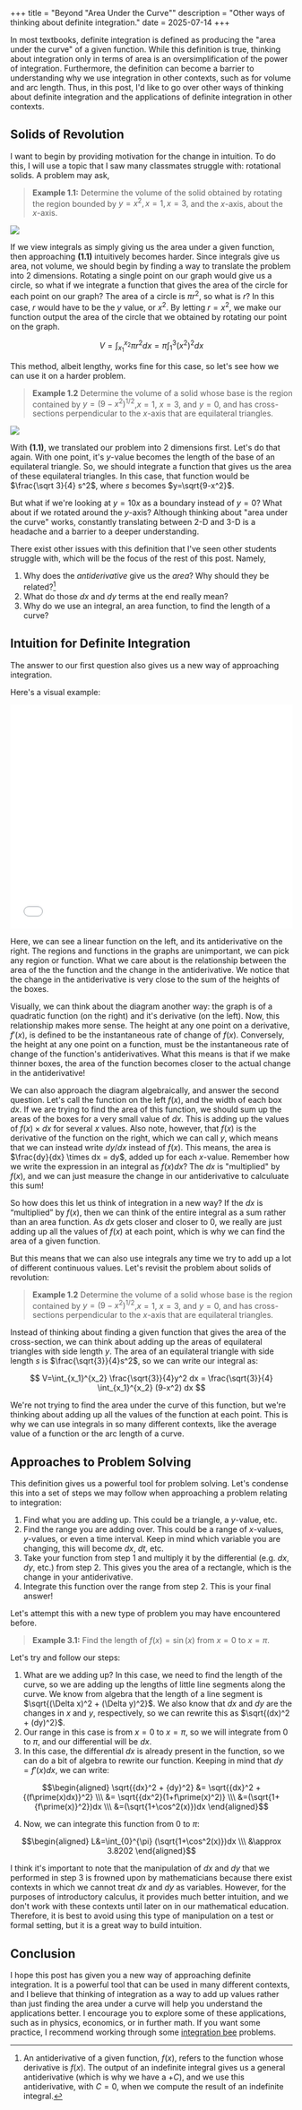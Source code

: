 +++
title = "Beyond \"Area Under the Curve\""
description = "Other ways of thinking about definite integration."
date = 2025-07-14
+++

In most textbooks, definite integration is defined as producing the "area under the curve" of a given function. While this definition is true, thinking about integration only in terms of area is an oversimplification of the power of integration. Furthermore, the definition can become a barrier to understanding why we use integration in other contexts, such as for volume and arc length. Thus, in this post, I'd like to go over other ways of thinking about definite integration and the applications of definite integration in other contexts.

## Solids of Revolution

I want to begin by providing motivation for the change in intuition. To do this, I will use a topic that I saw many classmates struggle with: rotational solids. A problem may ask,

> **Example 1.1:** Determine the volume of the solid obtained by rotating the region bounded by $y=x^2, x=1,x=3,$ and the $x$-axis, about the $x$-axis.

<img class="invert" src="/integration/graph1.svg">

If we view integrals as simply giving us the area under a given function, then approaching **(1.1)** intuitively becomes harder. Since integrals give us area, not volume, we should begin by finding a way to translate the problem into 2 dimensions. Rotating a single point on our graph would give us a circle, so what if we integrate a function that gives the area of the circle for each point on our graph? The area of a circle is $\pi r^2$, so what is $r$? In this case, $r$ would have to be the $y$ value, or $x^2$. By letting $r=x^2$, we make our function output the area of the circle that we obtained by rotating our point on the graph.

$$ V=\int_{x_1}^{x_2} \pi r^2 dx =\pi \int_{1}^{3} (x^2)^2 dx $$

This method, albeit lengthy, works fine for this case, so let's see how we can use it on a harder problem.

> **Example 1.2** Determine the volume of a solid whose base is the region contained by $y=(9-x^2)^{1/2}$,$x=1$, $x=3$, and $y=0$, and has cross-sections perpendicular to the $x$-axis that are equilateral triangles.

<img class="invert" src="/integration/graph1.2.svg">

With **(1.1)**, we translated our problem into 2 dimensions first. Let's do that again. With one point, it's $y$-value becomes the length of the base of an equilateral triangle. So, we should integrate a function that gives us the area of these equilateral triangles. In this case, that function would be $\frac{\sqrt 3}{4} s^2$, where $s$ becomes $y=\sqrt{9-x^2}$.

But what if we're looking at $y=10x$ as a boundary instead of $y=0$? What about if we rotated around the $y$-axis? Although thinking about "area under the curve" works, constantly translating between 2-D and 3-D is a headache and a barrier to a deeper understanding.

There exist other issues with this definition that I've seen other students struggle with, which will be the focus of the rest of this post. Namely, 
1. Why does the *antiderivative* give us the *area*? Why should they be related?[^1]
2. What do those $dx$ and $dy$ terms at the end really mean?
3. Why do we use an integral, an area function, to find the length of a curve?

## Intuition for Definite Integration

The answer to our first question also gives us a new way of approaching integration.

Here's a visual example:

<iframe class="invert" src="/integration/graph2.html" width="100%" height="400px" style="border:0;"></iframe>

Here, we can see a linear function on the left, and its antiderivative on the right. The regions and functions in the graphs are unimportant, we can pick any region or function. What we care about is the relationship between the area of the the function and the change in the antiderivative. We notice that the change in the antiderivative is very close to the sum of the heights of the boxes.

 Visually, we can think about the diagram another way: the graph is of a quadratic function (on the right) and it's derivative (on the left). Now, this relationship makes more sense. The height at any one point on a derivative, $f'(x)$, is defined to be the instantaneous rate of change of $f(x)$. Conversely, the height at any one point on a function, must be the instantaneous rate of change of the function's antiderivatives. What this means is that if we make thinner boxes, the area of the function becomes closer to the actual change in the antiderivative!

We can also approach the diagram algebraically, and answer the second question. Let's call the function on the left $f(x)$, and the width of each box $dx$. If we are trying to find the area of this function, we should sum up the areas of the boxes for a very small value of $dx$. This is adding up the values of $f(x) \times dx$ for several $x$ values. Also note, however, that $f(x)$ is the derivative of the function on the right, which we can call $y$, which means that we can instead write $dy/dx$ instead of $f(x)$. This means, the area is $\frac{dy}{dx} \times dx = dy$, added up for each $x$-value. Remember how we write the expression in an integral as $f(x) dx$? The $dx$ is "multiplied" by $f(x)$, and we can just measure the change in our antiderivative to calculuate this sum! 

So how does this let us think of integration in a new way? If the $dx$ is “multiplied” by $f(x)$, then we can think of the entire integral as a sum rather than an area function. As $dx$ gets closer and closer to 0, we really are just adding up all the values of $f(x)$ at each point, which is why we can find the area of a given function.

But this means that we can also use integrals any time we try to add up a lot of different continuous values. Let's revisit the problem about solids of revolution:

> **Example 1.2** Determine the volume of a solid whose base is the region contained by $y=(9-x^2)^{1/2}$,$x=1$, $x=3$, and $y=0$, and has cross-sections perpendicular to the $x$-axis that are equilateral triangles.

Instead of thinking about finding a given function that gives the area of the cross-section, we can think about adding up the areas of equilateral triangles with side length $y$. The area of an equilateral triangle with side length $s$ is $\frac{\sqrt{3}}{4}s^2$, so we can write our integral as:

$$ V=\int_{x_1}^{x_2} \frac{\sqrt{3}}{4}y^2 dx = \frac{\sqrt{3}}{4} \int_{x_1}^{x_2} (9-x^2) dx $$

We're not trying to find the area under the curve of this function, but we're thinking about adding up all the values of the function at each point. This is why we can use integrals in so many different contexts, like the average value of a function or the arc length of a curve.

## Approaches to Problem Solving

This definition gives us a powerful tool for problem solving. Let's condense this into a set of steps we may follow when approaching a problem relating to integration:

1. Find what you are adding up. This could be a triangle, a $y$-value, etc.
2. Find the range you are adding over. This could be a range of $x$-values, $y$-values, or even a time interval. Keep in mind which variable you are changing, this will become $dx$, $dt$, etc.
3. Take your function from step 1 and multiply it by the differential (e.g. $dx$, $dy$, etc.) from step 2. This gives you the area of a rectangle, which is the change in your antiderivative.
4. Integrate this function over the range from step 2. This is your final answer!

Let's attempt this with a new type of problem you may have encountered before.

> **Example 3.1:** Find the length of $f(x)=\sin(x)$ from $x=0$ to $x=\pi$.

Let's try and follow our steps:

1. What are we adding up? In this case, we need to find the length of the curve, so we are adding up the lengths of little line segments along the curve. We know from algebra that the length of a line segment is $\sqrt{(\Delta x)^2 + (\Delta y)^2}$. We also know that $dx$ and $dy$ are the changes in $x$ and $y$, respectively, so we can rewrite this as $\sqrt{(dx)^2 + (dy)^2}$.
2. Our range in this case is from $x=0$ to $x=\pi$, so we will integrate from 0 to $\pi$, and our differential will be $dx$.
3. In this case, the differential $dx$ is already present in the function, so we can do a bit of algebra to rewrite our function. Keeping in mind that $dy = f\prime(x)dx$, we can write:

$$\begin{aligned}
\sqrt{{dx}^2 + {dy}^2} &= \sqrt{{dx}^2 + {(f\prime(x)dx)}^2} \\\ 
&= \sqrt{{dx^2}(1+f\prime(x)^2)} \\\ 
&=(\sqrt{1+{f\prime(x)}^2})dx \\\ 
&=(\sqrt{1+\cos^2(x)})dx
\end{aligned}$$

4. Now, we can integrate this function from 0 to $\pi$:

$$\begin{aligned}
L&=\int_{0}^{\pi} (\sqrt{1+\cos^2(x)})dx \\\ 
&\approx 3.8202
\end{aligned}$$

I think it's important to note that the manipulation of $dx$ and $dy$ that we performed in step 3 is frowned upon by mathematicians because there exist contexts in which we cannot treat $dx$ and $dy$ as variables. However, for the purposes of introductory calculus, it provides much better intuition, and we don't work with these contexts until later on in our mathematical education. Therefore, it is best to avoid using this type of manipulation on a test or formal setting, but it is a great way to build intuition.


## Conclusion

I hope this post has given you a new way of approaching definite integration. It is a powerful tool that can be used in many different contexts, and I believe that thinking of integration as a way to add up values rather than just finding the area under a curve will help you understand the applications better. I encourage you to explore some of these applications, such as in physics, economics, or in further math. If you want some practice, I recommend working through some [integration bee](https://math.mit.edu/~yyao1/pdf/qualifying_round_2025_test.pdf) problems.

[^1]: An antiderivative of a given function, $f(x)$, refers to the function whose derivative is $f(x)$. The output of an indefinite integral gives us a general antiderivative (which is why we have a $+C$), and we use this antiderivative, with $C=0$, when we compute the result of an indefinite integral.
